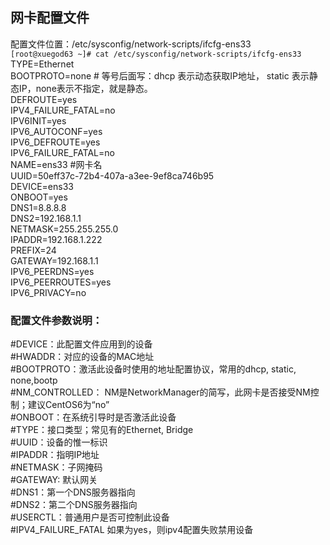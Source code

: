 ## 网卡配置文件
配置文件位置：/etc/sysconfig/network-scripts/ifcfg-ens33  
`[root@xuegod63 ~]# cat /etc/sysconfig/network-scripts/ifcfg-ens33`
TYPE=Ethernet  
BOOTPROTO=none     # 等号后面写：dhcp 表示动态获取IP地址，  static 表示静态IP，none表示不指定，就是静态。  
DEFROUTE=yes  
IPV4_FAILURE_FATAL=no  
IPV6INIT=yes  
IPV6_AUTOCONF=yes  
IPV6_DEFROUTE=yes  
IPV6_FAILURE_FATAL=no  
NAME=ens33   #网卡名  
UUID=50eff37c-72b4-407a-a3ee-9ef8ca746b95  
DEVICE=ens33  
ONBOOT=yes  
DNS1=8.8.8.8  
DNS2=192.168.1.1  
NETMASK=255.255.255.0  
IPADDR=192.168.1.222  
PREFIX=24  
GATEWAY=192.168.1.1  
IPV6_PEERDNS=yes  
IPV6_PEERROUTES=yes  
IPV6_PRIVACY=no  

### 配置文件参数说明：  
#DEVICE：此配置文件应用到的设备  
#HWADDR：对应的设备的MAC地址  
#BOOTPROTO：激活此设备时使用的地址配置协议，常用的dhcp, static, none,bootp  
#NM_CONTROLLED： NM是NetworkManager的简写，此网卡是否接受NM控制；建议CentOS6为“no”  
#ONBOOT：在系统引导时是否激活此设备  
#TYPE：接口类型；常见有的Ethernet, Bridge  
#UUID：设备的惟一标识  
#IPADDR：指明IP地址  
#NETMASK：子网掩码  
#GATEWAY: 默认网关  
#DNS1：第一个DNS服务器指向  
#DNS2：第二个DNS服务器指向  
#USERCTL：普通用户是否可控制此设备  
#IPV4_FAILURE_FATAL 如果为yes，则ipv4配置失败禁用设备  
